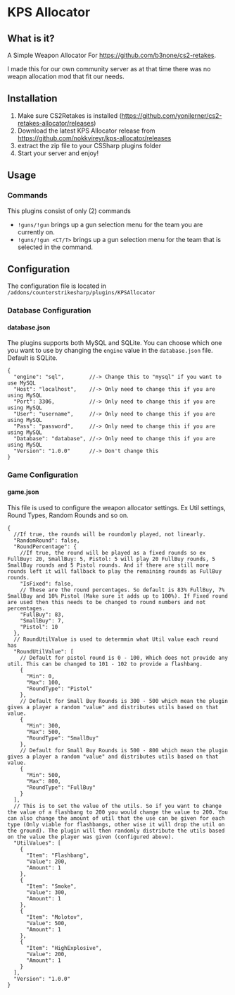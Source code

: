 # KPS Allocator

## What is it?

A Simple Weapon Allocator For <https://github.com/b3none/cs2-retakes>.

I made this for our own community server as at that time there was no weapn allocation mod that fit our needs.

## Installation

1. Make sure CS2Retakes is installed (<https://github.com/yonilerner/cs2-retakes-allocator/releases>)
2. Download the latest KPS Allocator release from <https://github.com/nokkvireyr/kps-allocator/releases>
3. extract the zip file to your CSSharp plugins folder
4. Start your server and enjoy!

## Usage

### Commands

This plugins consist of only (2) commands

- `!guns/!gun` brings up a gun selection menu for the team you are currently on.
- `!guns/!gun <CT/T>` brings up a gun selection menu for the team that is selected in the command.

## Configuration

The configuration file is located in `/addons/counterstrikesharp/plugins/KPSAllocator`

### Database Configuration

#### database.json

The plugins supports both MySQL and SQLite. You can choose which one you want to use by changing the `engine` value in the `database.json` file. Default is SQLite.

```JSONC
{
  "engine": "sql",        //-> Change this to "mysql" if you want to use MySQL
  "Host": "localhost",    //-> Only need to change this if you are using MySQL
  "Port": 3306,           //-> Only need to change this if you are using MySQL
  "User": "username",     //-> Only need to change this if you are using MySQL
  "Pass": "password",     //-> Only need to change this if you are using MySQL
  "Database": "database", //-> Only need to change this if you are using MySQL
  "Version": "1.0.0"      //-> Don't change this
}
```

### Game Configuration

#### game.json

This file is used to configure the weapon allocator settings. Ex Util settings, Round Types, Random Rounds and so on.

```JSONC
{
  //If true, the rounds will be roundomly played, not linearly.
  "RandomRound": false, 
  "RoundPercentage": {
    //If true, the round will be played as a fixed rounds so ex FullBuy: 20, SmallBuy: 5, Pistol: 5 will play 20 FullBuy rounds, 5 SmallBuy rounds and 5 Pistol rounds. And if there are still more rounds left it will fallback to play the remaining rounds as FullBuy rounds.
    "IsFixed": false,
    // These are the round percentages. So default is 83% FullBuy, 7% SmallBuy and 10% Pistol (Make sure it adds up to 100%). If Fixed round are used then this needs to be changed to round numbers and not percentages.
    "FullBuy": 83,
    "SmallBuy": 7,
    "Pistol": 10
  },
  // RoundUtilValue is used to determmin what Util value each round has
  "RoundUtilValue": [
    // Default for pistol round is 0 - 100, Which does not provide any util. This can be changed to 101 - 102 to provide a flashbang.
    {
      "Min": 0,
      "Max": 100,
      "RoundType": "Pistol"
    },
    // Default for Small Buy Rounds is 300 - 500 which mean the plugin gives a player a random "value" and distributes utils based on that value.
    {
      "Min": 300,
      "Max": 500,
      "RoundType": "SmallBuy"
    },
    // Default for Small Buy Rounds is 500 - 800 which mean the plugin gives a player a random "value" and distributes utils based on that value.
    {
      "Min": 500,
      "Max": 800,
      "RoundType": "FullBuy"
    }
  ],
  // This is to set the value of the utils. So if you want to change the value of a flashbang to 200 you would change the value to 200. You can also change the amount of util that the use can be given for each type (Only viable for flashbangs, other wise it will drop the util on the ground). The plugin will then randomly distribute the utils based on the value the player was given (configured above).
  "UtilValues": [
    {
      "Item": "Flashbang",
      "Value": 200,
      "Amount": 1
    },
    {
      "Item": "Smoke",
      "Value": 300,
      "Amount": 1
    },
    {
      "Item": "Molotov",
      "Value": 500,
      "Amount": 1
    },
    {
      "Item": "HighExplosive",
      "Value": 200,
      "Amount": 1
    }
  ],
  "Version": "1.0.0"
}
```
